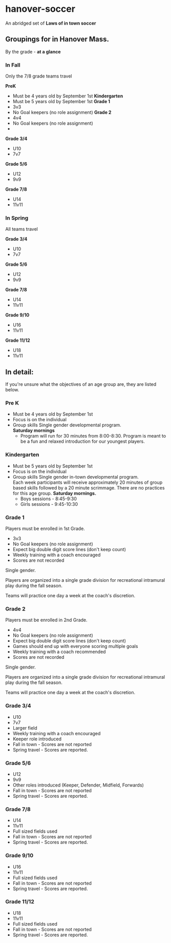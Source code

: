 


# hanover-soccer
An abridged set of **Laws of in town soccer**
## Groupings for in Hanover Mass.
By the grade - **at a glance**
### In Fall 
Only the 7/8 grade teams travel

**PreK**      
 - Must be 4 years old by September 1st
**Kindergarten** 
 - Must be 5 years old by September 1st
**Grade 1**      
 - 3v3 
 - No Goal keepers (no role assignment) 
 **Grade 2**      
 - 4v4 
 - No Goal keepers (no role assignment) 
 - 
**Grade 3/4**    
 - U10 
 - 7v7

**Grade 5/6**    
 - U12 
 - 9v9

**Grade 7/8**    
 - U14 
 - 11v11

### In Spring

All teams travel

**Grade 3/4**    
 - U10 
 - 7v7

**Grade 5/6**    
 - U12 
 - 9v9

**Grade 7/8**    
 - U14 
 - 11v11

**Grade 9/10**
 - U16 
 - 11v11

**Grade 11/12** 
 - U18 
 - 11v11
   
## In detail:   
If you're unsure what the objectives of an age group are, they are listed below.
### **Pre K**      
 - Must be 4 years old by September 1st
 - Focus is on the individual
 - Group skills
  Single gender developmental program.  
  **Saturday mornings**
	  -  Program will run for 30 minutes from 8:00-8:30. 
  Program is meant to be a fun and relaxed introduction for our youngest players.

### **Kindergarten** 
 - Must be 5 years old by September 1st
 - Focus is on the individual
 - Group skills
  Single gender in-town developmental program.  
 Each week participants will receive approximately 20 minutes of group based skills followed by a 20 minute scrimmage. 
  There are no practices for this age group. 
  **Saturday mornings.**
   - Boys sessions - 8:45-9:30 
   - Girls sessions - 9:45-10:30 

### **Grade 1**      
Players must be enrolled in 1st Grade. 
 - 3v3 
 - No Goal keepers (no role assignment) 
 - Expect big double digit score lines (don't keep count)
 - Weekly training with a coach encouraged
 - Scores are not recorded
 
 Single gender. 
 
 Players are organized into a single grade division for recreational intramural play during the fall season. 
 
 Teams will practice one day a week at the coach's discretion.

###  **Grade 2**      
 Players must be enrolled in 2nd Grade. 
 - 4v4 
 - No Goal keepers (no role assignment) 
 - Expect big double digit score lines (don't keep count)
 - Games should end up with everyone scoring multiple goals
 - Weekly training with a coach recommended
 - Scores are not recorded
 
 Single gender. 
 
 Players are organized into a single grade division for recreational intramural play during the fall season. 
  
 Teams will practice one day a week at the coach's discretion.

### **Grade 3/4**    
 - U10 
 - 7v7
 - Larger field
 - Weekly training with a coach encouraged
 - Keeper role introduced
 - Fall in town - Scores are not reported
 - Spring travel - Scores are reported.

### **Grade 5/6**    
 - U12 
 - 9v9
 - Other roles introduced (Keeper, Defender, Midfield, Forwards)
 - Fall in town - Scores are not reported
 - Spring travel - Scores are reported.

### **Grade 7/8**    
 - U14 
 - 11v11
 - Full sized fields used
 - Fall in town - Scores are not reported
 - Spring travel - Scores are reported.
### **Grade 9/10**
 - U16 
 - 11v11
 - Full sized fields used
 - Fall in town - Scores are not reported
 - Spring travel - Scores are reported.
### **Grade 11/12** 
 - U18 
 - 11v11
 - Full sized fields used
 - Fall in town - Scores are not reported
 - Spring travel - Scores are reported. 